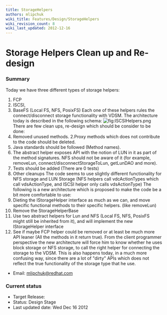 ```yaml
---
title: StorageHelpers
authors: mlipchuk
wiki_title: Features/Design/StorageHelpers
wiki_revision_count: 8
wiki_last_updated: 2012-12-16
---
```


# Storage Helpers Clean up and Re-design

### Summary

Today we have three different types of storage helpers:
1. FCP
2. ISCSI,
3. BaseFS (Local FS, NFS, PosixFS)
Each one of these helpers rules the connect/disconnect storage functionality with VDSM.
The architecture today is described in the following schema:
![](ISCSIHelpers.png "fig:ISCSIHelpers.png")
There are few clean ups, re-design which should be consider to be done:
1. Removed unused methods.
2.Proxy methods which does not contribute to the code should be deleted.
3. Java standards should be followed (Method names).
4. The abstract helper exposes API with the notion of LUN in it as part of the method signatures.
 NFS should not be aware of it (for example, removeLun, connect/disconnectStorageToLun, getLunDAO and more).
5. Tests should be added (There are 0 tests)
6. Other cleanups
The code seems to use slightly different functionality for NFS storage and LUN Storage (NFS helpers call vdcActionTypes which call vdsActionType, and ISCSI helper only calls vdsActionType)
 The following is a new architecture which is proposed to make the code be a bit more comfortable to use:
1. Dieting the IStorageHelper interface as much as we can, and move specific functional methods to their specific helpers. (like removeLun)
2. Remove the StorageHelperBase
3. Use two abstract helpers for Lun and NFS (Local FS, NFS, PosixFS might still be inherited from it), and will implement the new IStorageHelper interface
4. See if maybe FCP helper could be removed or at least be much more API leaner (All the methods in it return true).
From the client programmer perspective the new architecture will force him to know whether he uses block storage or NFS storage, to call the right helper for connecting the storage to the VDSM.
This is also happens today, in a much more confusing way, since there are a lot of "dirty" APIs which does not reflect the true functionality of the storage type that he use.

*   Email: mlipchuk@redhat.com

### Current status

*   Target Release:
*   Status: Design Stage
*   Last updated date: Wed Dec 16 2012
